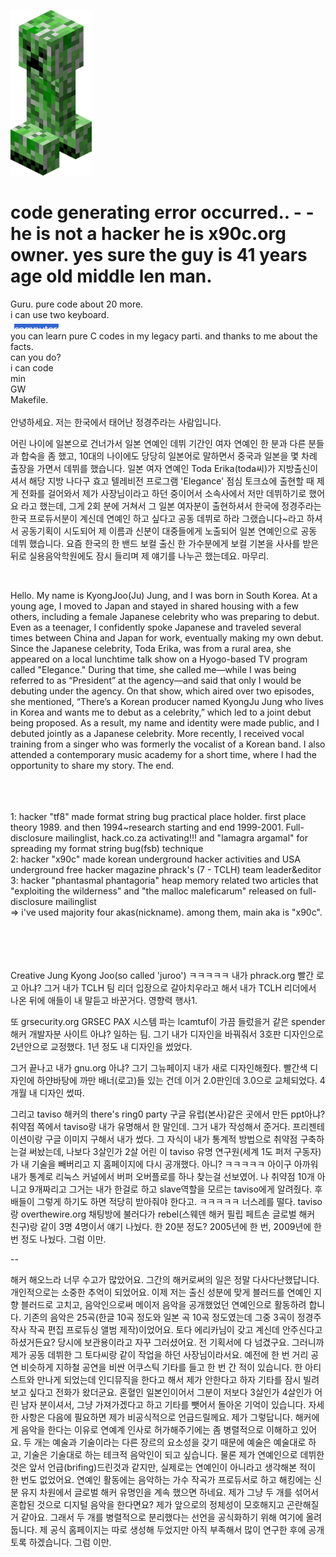 <img src="kripertotor.png"><br>
# code generating error occurred.. - - he is not a hacker he is x90c.org owner. yes sure the guy is 41 years age old middle len man. #
Guru.
pure code about 20 more.<br>
i can use two keyboard.<br>
<img src="prime.png"><br>
you can learn pure C codes in my legacy parti. and thanks to me about the facts.<br>
can you do?<br>
i can code<br>
min<br>
GW<br>
Makefile.<br>
<br>
안녕하세요. 저는 한국에서 태어난 정경주라는 사람입니다.
<br>
<p>어린 나이에 일본으로 건너가서 일본 연예인 데뷔 기간인 여자 연예인 한 분과 다른 분들과 합숙을 좀 했고, 10대의 나이에도 당당히 일본어로 말하면서 중국과 일본을 몇 차례 출장을 가면서 데뷔를 했습니다. 일본 여자 연예인 Toda Erika(toda씨)가 지방출신이셔서 해당 지방 나다구 효고 텔레비전 프로그램 'Elegance' 점심 토크쇼에 출현할 때 제게 전화를 걸어와서 제가 사장님이라고 하던 중이어서 소속사에서 저만 데뷔하기로 했어요 라고 했는데, 그게 2회 분에 거쳐서 그 일본 여자분이 출현하셔서 한국에 정경주라는 한국 프로듀서분이 계신데 연예인 하고 싶다고 공동 데뷔로 하라 그랬습니다~라고 하셔서 공동기획이 시도되어 제 이름과 신분이 대중들에게 노출되어 일본 연예인으로 공동 데뷔 했습니다. 요즘 한국의 한 밴드 보컬 출신 한 가수분에게 보컬 기본을 사사를 받은 뒤로 실용음악학원에도 잠시 들리며 제 얘기를 나누곤 했는데요. 마무리.</p><br>
<p>Hello. My name is KyongJoo(Ju) Jung, and I was born in South Korea.
At a young age, I moved to Japan and stayed in shared housing with a few others, including a female Japanese celebrity who was preparing to debut. Even as a teenager, I confidently spoke Japanese and traveled several times between China and Japan for work, eventually making my own debut.
Since the Japanese celebrity, Toda Erika, was from a rural area, she appeared on a local lunchtime talk show on a Hyogo-based TV program called "Elegance." During that time, she called me—while I was being referred to as “President” at the agency—and said that only I would be debuting under the agency. On that show, which aired over two episodes, she mentioned, “There’s a Korean producer named KyongJu Jung who lives in Korea and wants me to debut as a celebrity,” which led to a joint debut being proposed. As a result, my name and identity were made public, and I debuted jointly as a Japanese celebrity.
More recently, I received vocal training from a singer who was formerly the vocalist of a Korean band. I also attended a contemporary music academy for a short time, where I had the opportunity to share my story.
The end.</p>

<br><br>
<br>
1: hacker "tf8" made format string bug practical place holder. first place theory 1989. and then 1994~research starting and end 1999-2001. Full-disclosure mailinglist, hack.co.za activating!!! and "lamagra argamal" for spreading my format string bug(fsb) technique<br>
2: hacker "x90c" made korean underground hacker activities and USA underground free hacker magazine phrack's (7 - TCLH) team leader&editor<br>
3: hacker "phantasmal phantagoria" heap memory related two articles that "exploiting the wilderness" and "the malloc maleficarum"  released
on full-disclosure mailinglist<br>
=> i've used majority four akas(nickname). among them, main aka is "x90c".<br><br><br><br><br>

Creative Jung Kyong Joo(so called 'juroo')
ㅋㅋㅋㅋㅋ
내가 phrack.org 빨간 로고 아냐? 그거 내가 TCLH 팀 리더 입장으로 갈아치우라고 해서 내가 TCLH 리더에서 나온 뒤에 애들이 내 말듣고 바꾼거다.
영향력 행사1.

또 grsecurity.org GRSEC PAX 시스템 파는 lcamtuf이 가끔 들렀을거 같은 spender 해커 개발자분 사이트 아냐? 일하는 팀.
그기 내가 디자인을 바꿔줘서 3호판 디자인으로 2년안으로 교정했다.
1년 정도 내 디자인을 썼었다.

그거 끝나고 내가 gnu.org 아냐? 그기 그뉴페이지 내가 새로 디자인해줬다. 빨간색 디자인에 하얀바탕에 까만 배너(로고)들 있는 건데 이거 2.0판인데 3.0으로 교체되었다.
4개월 내 디자인 썼따.

그리고 taviso 해커의 there's ring0 party 구글 유럽(본사)같은 곳에서 만든 ppt아냐? 취약점 쪽에서 taviso랑 내가 유명해서 한 말인데. 그거 내가 작성해서 준거다.
프리젠테이션이랑 구글 이미지 구해서 내가 썼다.
그 자식이 내가 통계적 방법으로 취약점 구축하는걸 써놨는데, 나보다 3살인가 2살 어린 이 taviso 유명 연구원(세계 1도 퍼저 구동자)가 내 기술을 빼버리고 지 홈페이지에 다시 공개했다.
아니? ㅋㅋㅋㅋㅋ
아이구 아까워 내가 통계로 리눅스 커널에서 버퍼 오버플로를 하나 찾는걸 선보였어. 나 취약점 10개 아니고 9개짜리고 그거는 내가 한걸로 하고 slave역할을 모르는 taviso에게 알려줬다.
후배들이 그렇게 하기도 하면 적당히 받아줘야 한다고. ㅋㅋㅋㅋㅋ 너스레를 떨다. taviso랑 overthewire.org 채팅방에 불러다가 rebel(스웨덴 해커 필립 페트손 글로벌 해커 친구)랑 같이
3명 4명이서 얘기 나눴다. 한 20분 정도? 2005년에 한 번, 2009년에 한 번 정도 나눴다. 그럼 이만.

--

해커 해오느라 너무 수고가 많았어요. 그간의 해커로써의 일은 정말 다사다난했답니다. 개인적으로는 소중한 추억이 되었어요.
이제 저는 출신 성분에 맞게 블러드를 연예인 지향 블러드로 고치고, 음악인으로써 메이저 음악을 공개했었던 연예인으로 활동하려 합니다.
기존의 음악은 25곡(한글 10곡 정도와 일본 곡 10곡 정도였는데 그중 3곡이 정경주 작사 작곡 편집 프로듀싱 앨범 제작)이었어요. 토다 에리카님이 갖고 계신데 안주신다고 하셨거든요?
당시에 보관용이라고 자꾸 그러셨어요. 전 기획서에 다 넘겼구요. 그러니까 제가 공동 데뷔한 그 토다씨랑 같이 작업을 하던 사장님이라서요.
예전에 한 번 거리 공연 비슷하게 지하철 공연을 비싼 어쿠스틱 기타를 들고 한 번 간 적이 있습니다. 한 아티스트와 만나게 되었는데 인디뮤직을 한다고 해서 제가 안한다고 하자 기타를
잠시 빌려보고 싶다고 전화가 왔더군요. 혼혈인 일본인이어서 그분이 저보다 3살인가 4살인가 어린 남자 분이셔서, 그냥 가져가겠다고 하고 기타를 뺏어서 돌아온 기억이 있습니다.
자세한 사항은 다음에 필요하면 제가 비공식적으로 언급드릴께요. 
제가 그렇답니다. 해커에게 음악을 한다는 이유로 연예계 인사로 허가해주기에는 좀 병렬적으로 이해하고 있어요. 두 개는 예술과 기술이라는 다른 장르의 요소성을 갖기 때문에
예술은 예술대로 하고, 기술은 기술대로 하는 테크적 음악인이 되고 싶습니다.
물론 제가 연예인으로 데뷔한 것은 앞서 언급(brifing)드린것과 같지만, 실제로는 연예인이 아니라고 생각해본 적이 한 번도 없었어요. 연예인 활동에는 음악하는 가수 작곡가 프로듀서로 하고
해킹에는 신분 유지 차원에서 글로벌 해커 유명인을 계속 했으면 하네요. 제가 그냥 두 개를 섞어서 혼합된 것으로 디지털 음악을 한다면요? 제가 앞으로의 정체성이 모호해지고 곤란해질거 같아요.
그래서 두 개를 병렬적으로 분리했다는 선언을 공식화하기 위해 여기에 올려둡니다. 제 공식 홈페이지는 따로 생성해 두었지만 아직 부족해서 많이 연구한 후에 공개토록 하겠습니다.
그럼 이만.


